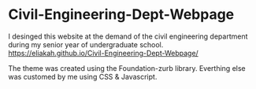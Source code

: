 # Civil-Engineering-Dept-Webpage
I desinged this website at the demand of the civil engineering department during my senior year of undergraduate school. 
https://eliakah.github.io/Civil-Engineering-Dept-Webpage/

The theme was created using the Foundation-zurb library. Everthing else was customed by me using CSS & Javascript. 
